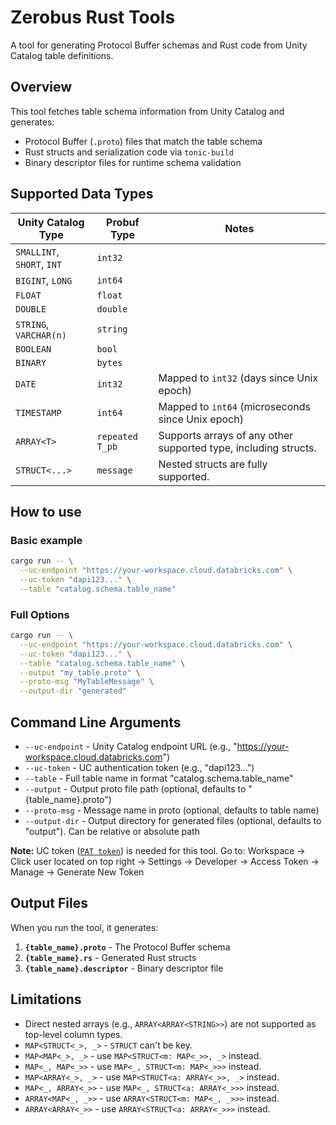 # Zerobus Rust Tools

A tool for generating Protocol Buffer schemas and Rust code from Unity Catalog table definitions.

## Overview

This tool fetches table schema information from Unity Catalog and generates:
- Protocol Buffer (`.proto`) files that match the table schema
- Rust structs and serialization code via `tonic-build`
- Binary descriptor files for runtime schema validation

## Supported Data Types

| Unity Catalog Type | Probuf Type | Notes                                                        |
|--------------------|----------------------|--------------------------------------------------------------|
| `SMALLINT`, `SHORT`, `INT` | `int32`              |                                                              |
| `BIGINT`, `LONG`   | `int64`              |                                                              |
| `FLOAT`            | `float`              |                                                              |
| `DOUBLE`           | `double`             |                                                              |
| `STRING`, `VARCHAR(n)` | `string`             |                                                              |
| `BOOLEAN`          | `bool`               |                                                              |
| `BINARY`           | `bytes`              |                                                              |
| `DATE`             | `int32`              | Mapped to `int32` (days since Unix epoch)                    |
| `TIMESTAMP`        | `int64`              | Mapped to `int64` (microseconds since Unix epoch)            |
| `ARRAY<T>`         | `repeated T_pb`      | Supports arrays of any other supported type, including structs. |
| `STRUCT<...>`      | `message`            | Nested structs are fully supported.                          |

## How to use

### Basic example

```bash
cargo run -- \
  --uc-endpoint "https://your-workspace.cloud.databricks.com" \
  --uc-token "dapi123..." \
  --table "catalog.schema.table_name"
```

### Full Options

```bash
cargo run -- \
  --uc-endpoint "https://your-workspace.cloud.databricks.com" \
  --uc-token "dapi123..." \
  --table "catalog.schema.table_name" \
  --output "my_table.proto" \
  --proto-msg "MyTableMessage" \
  --output-dir "generated"
```


## Command Line Arguments

- `--uc-endpoint` - Unity Catalog endpoint URL (e.g., "https://your-workspace.cloud.databricks.com")
- `--uc-token` - UC authentication token (e.g., "dapi123...")
- `--table` - Full table name in format "catalog.schema.table_name"
- `--output` - Output proto file path (optional, defaults to "{table_name}.proto")
- `--proto-msg` - Message name in proto (optional, defaults to table name)
- `--output-dir` - Output directory for generated files (optional, defaults to "output"). Can be relative or absolute path

**Note:** UC token ([`PAT token`](https://docs.databricks.com/aws/en/dev-tools/auth/pat#databricks-personal-access-tokens-for-workspace-users)) is needed for this tool.
Go to: Workspace -> Click user located on top right -> Settings -> Developer -> Access Token -> Manage -> Generate New Token 

## Output Files

When you run the tool, it generates:

1. **`{table_name}.proto`** - The Protocol Buffer schema
2. **`{table_name}.rs`** - Generated Rust structs  
3. **`{table_name}.descriptor`** - Binary descriptor file

## Limitations
- Direct nested arrays (e.g., `ARRAY<ARRAY<STRING>>`) are not supported as top-level column types.
- `MAP<STRUCT<_>, _>` - `STRUCT` can't be key.
- `MAP<MAP<_>, _>` - use `MAP<STRUCT<m: MAP<_>>, _>` instead.
- `MAP<_, MAP<_>>` - use `MAP<_, STRUCT<m: MAP<_>>>` instead.
- `MAP<ARRAY<_>, _>` - use `MAP<STRUCT<a: ARRAY<_>>, _>` instead.
- `MAP<_, ARRAY<_>>` - use `MAP<_, STRUCT<a: ARRAY<_>>>` instead.
- `ARRAY<MAP<_, _>>` - use `ARRAY<STRUCT<m: MAP<_, _>>>` instead.
- `ARRAY<ARRAY<_>>` - use `ARRAY<STRUCT<a: ARRAY<_>>>` instead.

